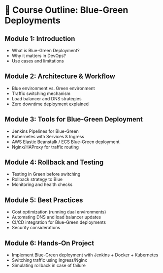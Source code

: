 
# 📘 Course Outline: Blue-Green Deployments

## Module 1: Introduction
- What is Blue-Green Deployment?  
- Why it matters in DevOps?  
- Use cases and limitations  

## Module 2: Architecture & Workflow
- Blue environment vs. Green environment  
- Traffic switching mechanism  
- Load balancer and DNS strategies  
- Zero downtime deployment explained  

## Module 3: Tools for Blue-Green Deployment
- Jenkins Pipelines for Blue-Green  
- Kubernetes with Services & Ingress  
- AWS Elastic Beanstalk / ECS Blue-Green deployment  
- Nginx/HAProxy for traffic routing  

## Module 4: Rollback and Testing
- Testing in Green before switching  
- Rollback strategy to Blue  
- Monitoring and health checks  

## Module 5: Best Practices
- Cost optimization (running dual environments)  
- Automating DNS and load balancer updates  
- CI/CD integration for Blue-Green deployments  
- Security considerations  

## Module 6: Hands-On Project
- Implement Blue-Green deployment with Jenkins + Docker + Kubernetes  
- Switching traffic using Ingress/Nginx  
- Simulating rollback in case of failure  
